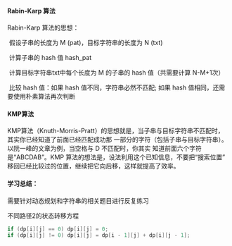 #### Rabin-Karp 算法

Rabin-Karp 算法的思想：

​	假设子串的长度为 M (pat)，目标字符串的长度为 N (txt)

​	计算子串的 hash 值 hash_pat

​	计算目标字符串txt中每个长度为 M 的子串的 hash 值（共需要计算 N-M+1次）

​	比较 hash 值：如果 hash 值不同，字符串必然不匹配; 如果 hash 值相同，还需要使用朴素算法再次判断

#### KMP算法

KMP算法（Knuth-Morris-Pratt）的思想就是，当子串与目标字符串不匹配时，其实你已经知道了前面已经匹配成功那 一部分的字符（包括子串与目标字符串）。以阮一峰的文章为例，当空格与 D 不匹配时，你其实 知道前面六个字符是“ABCDAB”。KMP 算法的想法是，设法利用这个已知信息，不要把“搜索位置” 移回已经比较过的位置，继续把它向后移，这样就提高了效率。

#### 学习总结：

需要针对动态规划和字符串的相关题目进行反复练习



不同路径2的状态转移方程

```java
if (dp[i][j] == 0) dp[i][j] = 0;
if (dp[i][j] != 0) dp[i][j] = dp[i - 1][j] + dp[i][j - 1];
```

